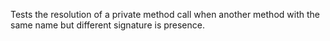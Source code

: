 [//]: # (MAIN: nvc.Class)
Tests the resolution of a private method call when another method with the same name but
different signature is presence.
